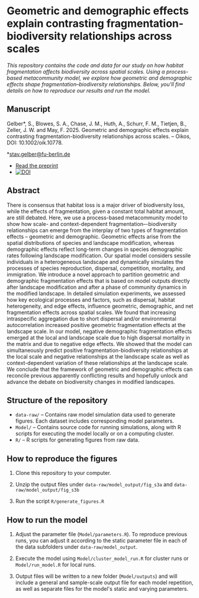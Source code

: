 # Geometric and demographic effects explain contrasting fragmentation-biodiversity relationships across scales

<!-- badges: start -->
<!-- badges: end -->

*This repository contains the code and data for our study on how habitat fragmentation affects biodiversity across spatial scales. Using a process-based metacommunity model, we explore how geometric and demographic effects shape fragmentation–biodiversity relationships. Below, you’ll find details on how to reproduce our results and run the model.*

## Manuscript

Gelber*, S., Blowes, S. A., Chase, J. M., Huth, A., Schurr, F. M., Tietjen, B., Zeller, J. W. and May, F. 2025. Geometric and demographic effects explain contrasting fragmentation-biodiversity relationships across scales. – Oikos, DOI: 10.1002/oik.10778.

*stav.gelber@fu-berlin.de

- [Read the preprint](https://www.biorxiv.org/content/10.1101/2024.02.01.577731v1)
- [![DOI](https://zenodo.org/badge/731115734.svg)](https://doi.org/10.5281/zenodo.14944795)

## Abstract

There is consensus that habitat loss is a major driver of biodiversity loss, while the effects of fragmentation, given a constant total habitat amount, are still debated. Here, we use a process-based metacommunity model to show how scale- and context-dependent fragmentation–-biodiversity relationships can emerge from the interplay of two types of fragmentation effects – geometric and demographic. Geometric effects arise from the spatial distributions of species and landscape modification, whereas demographic effects reflect long-term changes in species demographic rates following landscape modification. Our spatial model considers sessile individuals in a heterogeneous landscape and dynamically simulates the processes of species reproduction, dispersal, competition, mortality, and immigration. We introduce a novel approach to partition geometric and demographic fragmentation effects that is based on model outputs directly after landscape modification and after a phase of community dynamics in the modified landscape. In detailed simulation experiments, we assessed how key ecological processes and factors, such as dispersal, habitat heterogeneity, and edge effects, influence geometric, demographic, and net fragmentation effects across spatial scales. We found that increasing intraspecific aggregation due to short dispersal and/or environmental autocorrelation increased positive geometric fragmentation effects at the landscape scale. In our model, negative demographic fragmentation effects emerged at the local and landscape scale due to high dispersal mortality in the matrix and due to negative edge effects. We showed that the model can simultaneously predict positive fragmentation-biodiversity relationships at the local scale and negative relationships at the landscape scale as well as context-dependent variation of these relationships at the landscape scale. We conclude that the framework of geometric and demographic effects can reconcile previous apparently conflicting results and hopefully unlock and advance the debate on biodiversity changes in modified landscapes.

## Structure of the repository

-   `data-raw/` – Contains raw model simulation data used to generate figures. Each dataset includes corresponding model parameters.
-   `Model/` – Contains source code for running simulations, along with R scripts for executing the model locally or on a computing cluster.
-   `R/` – R scripts for generating figures from raw data.
  
## How to reproduce the figures

1. Clone this repository to your computer.

2. Unzip the output files under `data-raw/model_output/fig_s3a` and `data-raw/model_output/fig_s3b`

3. Run the script `R/generate_figures.R`

## How to run the model

1. Adjust the parameter file (`Model/parameters.R`). To reproduce previous runs, you can adjust it according to the static parameter file in each of the data subfolders under `data-raw/model_output`.

2. Execute the model using `Model/cluster_model_run.R` for cluster runs or `Model/run_model.R` for local runs.

3. Output files will be written to a new folder (`Model/outputs`) and will include a general and sample-scale output file for each model repetition, as well as separate files for the model's static and varying parameters.
